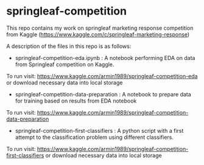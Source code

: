 # springleaf-competition
This repo contains my work on springleaf marketing response competition from Kaggle (https://www.kaggle.com/c/springleaf-marketing-response)

A description of the files in this repo is as follows:

- springleaf-competition-eda.ipynb : A notebook performing EDA on data from Springleaf competition on Kaggle. 

To run visit: https://www.kaggle.com/armin1989/springleaf-competition-eda or download necessary data into local storage

- springleaf-competition-data-preparation : A notebook to prepare data for training based on results from EDA notebook

To run visit: https://www.kaggle.com/armin1989/springleaf-competition-data-preparation

- springleaf-competition-first-classifiers : A python script with a first attempt to the classification problem using different classifiers.

To run visit: https://www.kaggle.com/armin1989/springleaf-competition-first-classifiers or download necessary data into local storage

